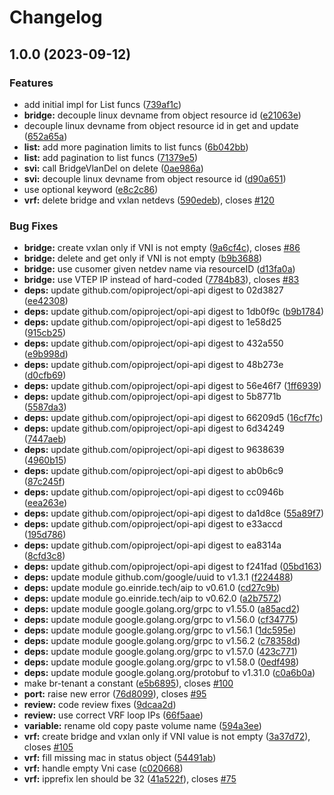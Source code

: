 # Changelog

## 1.0.0 (2023-09-12)


### Features

* add initial impl for List funcs ([739af1c](https://github.com/venkatmahalingam/opi-evpn-bridge/commit/739af1c5f3bf69b24c7e55df2ae03f5e65dbaa2f))
* **bridge:** decouple linux devname from object resource id ([e21063e](https://github.com/venkatmahalingam/opi-evpn-bridge/commit/e21063efd3dc083be308e2aa19ac92bdbb4ebdbe))
* decouple linux devname from object resource id in get and update ([652a65a](https://github.com/venkatmahalingam/opi-evpn-bridge/commit/652a65a5d225890438386553b64db6d1b41a0cfc))
* **list:** add more pagination limits to list funcs ([6b042bb](https://github.com/venkatmahalingam/opi-evpn-bridge/commit/6b042bbec349a7ff4b7aecb8d4666c20746cc815))
* **list:** add pagination to list funcs ([71379e5](https://github.com/venkatmahalingam/opi-evpn-bridge/commit/71379e557df1718d439a8677fedbdd7373c54a50))
* **svi:** call BridgeVlanDel on delete ([0ae986a](https://github.com/venkatmahalingam/opi-evpn-bridge/commit/0ae986a187abe98c9e17b97ddd5b16e00396192f))
* **svi:** decouple linux devname from object resource id ([d90a651](https://github.com/venkatmahalingam/opi-evpn-bridge/commit/d90a6514c4a8385c179ff4fd8ba8d07fa8633adb))
* use optional keyword ([e8c2c86](https://github.com/venkatmahalingam/opi-evpn-bridge/commit/e8c2c86890ce67ab7d1cc7568d977250a79b3a9b))
* **vrf:** delete bridge and vxlan netdevs ([590edeb](https://github.com/venkatmahalingam/opi-evpn-bridge/commit/590edebd91d0269cd9c72579ea96f08306d43e25)), closes [#120](https://github.com/venkatmahalingam/opi-evpn-bridge/issues/120)


### Bug Fixes

* **bridge:** create vxlan only if VNI is not empty ([9a6cf4c](https://github.com/venkatmahalingam/opi-evpn-bridge/commit/9a6cf4ca5499705f16cae6f10511a73922ef319e)), closes [#86](https://github.com/venkatmahalingam/opi-evpn-bridge/issues/86)
* **bridge:** delete and get only if VNI is not empty ([b9b3688](https://github.com/venkatmahalingam/opi-evpn-bridge/commit/b9b3688287815b4230ec93974b6962b3a644d85c))
* **bridge:** use cusomer given netdev name via resourceID ([d13fa0a](https://github.com/venkatmahalingam/opi-evpn-bridge/commit/d13fa0a034cb02457296f038170a54740b67963c))
* **bridge:** use VTEP IP instead of hard-coded ([7784b83](https://github.com/venkatmahalingam/opi-evpn-bridge/commit/7784b833f8ac42d24731dd6fd23527a532f6129f)), closes [#83](https://github.com/venkatmahalingam/opi-evpn-bridge/issues/83)
* **deps:** update github.com/opiproject/opi-api digest to 02d3827 ([ee42308](https://github.com/venkatmahalingam/opi-evpn-bridge/commit/ee423087586924293e376f92ec096ee4ac2d7bd8))
* **deps:** update github.com/opiproject/opi-api digest to 1db0f9c ([b9b1784](https://github.com/venkatmahalingam/opi-evpn-bridge/commit/b9b17842b9e91ddc210d8f546c4817ca90bd7dba))
* **deps:** update github.com/opiproject/opi-api digest to 1e58d25 ([915cb25](https://github.com/venkatmahalingam/opi-evpn-bridge/commit/915cb25cf04da2bc9333d78529437005a16efcc3))
* **deps:** update github.com/opiproject/opi-api digest to 432a550 ([e9b998d](https://github.com/venkatmahalingam/opi-evpn-bridge/commit/e9b998dc67260f3d1d8b3543390b6c61c9ce81ab))
* **deps:** update github.com/opiproject/opi-api digest to 48b273e ([d0cfb69](https://github.com/venkatmahalingam/opi-evpn-bridge/commit/d0cfb69524337cd7db45d47551d4f0494e817388))
* **deps:** update github.com/opiproject/opi-api digest to 56e46f7 ([1ff6939](https://github.com/venkatmahalingam/opi-evpn-bridge/commit/1ff6939c68fd27cbe698bf07519d464161e2a298))
* **deps:** update github.com/opiproject/opi-api digest to 5b8771b ([5587da3](https://github.com/venkatmahalingam/opi-evpn-bridge/commit/5587da333d9fee88643fc3a758b215523f3b9e80))
* **deps:** update github.com/opiproject/opi-api digest to 66209d5 ([16cf7fc](https://github.com/venkatmahalingam/opi-evpn-bridge/commit/16cf7fc37df1683d4af4c3648ec02982becbd819))
* **deps:** update github.com/opiproject/opi-api digest to 6d34249 ([7447aeb](https://github.com/venkatmahalingam/opi-evpn-bridge/commit/7447aebdf5bf104f17ad747e8cd03f4230eeaf8d))
* **deps:** update github.com/opiproject/opi-api digest to 9638639 ([4960b15](https://github.com/venkatmahalingam/opi-evpn-bridge/commit/4960b15df93e2bc6f2ff83dcd215074cb438b20e))
* **deps:** update github.com/opiproject/opi-api digest to ab0b6c9 ([87c245f](https://github.com/venkatmahalingam/opi-evpn-bridge/commit/87c245f775b0ae9237867f088590bc7729b7437a))
* **deps:** update github.com/opiproject/opi-api digest to cc0946b ([eea263e](https://github.com/venkatmahalingam/opi-evpn-bridge/commit/eea263e955feaa453d2b6570aab90ccf35e064e0))
* **deps:** update github.com/opiproject/opi-api digest to da1d8ce ([55a89f7](https://github.com/venkatmahalingam/opi-evpn-bridge/commit/55a89f7daa99b437be4db9b91f4f041c7be96fa2))
* **deps:** update github.com/opiproject/opi-api digest to e33accd ([195d786](https://github.com/venkatmahalingam/opi-evpn-bridge/commit/195d786a147c86323ec82249345745f110ba7111))
* **deps:** update github.com/opiproject/opi-api digest to ea8314a ([8cfd3c8](https://github.com/venkatmahalingam/opi-evpn-bridge/commit/8cfd3c800e40d9c78961a6edb9133646da25f3c4))
* **deps:** update github.com/opiproject/opi-api digest to f241fad ([05bd163](https://github.com/venkatmahalingam/opi-evpn-bridge/commit/05bd1639f34276540b387de8dbfa2f6befb86b4a))
* **deps:** update module github.com/google/uuid to v1.3.1 ([f224488](https://github.com/venkatmahalingam/opi-evpn-bridge/commit/f224488e546e0398b020ecd0457416cd61c37611))
* **deps:** update module go.einride.tech/aip to v0.61.0 ([cd27c9b](https://github.com/venkatmahalingam/opi-evpn-bridge/commit/cd27c9bbd2dcda23db248ffdeecc7259bdd287cf))
* **deps:** update module go.einride.tech/aip to v0.62.0 ([a2b7572](https://github.com/venkatmahalingam/opi-evpn-bridge/commit/a2b757276f63fb500cfeaf3097c49fd86cad0479))
* **deps:** update module google.golang.org/grpc to v1.55.0 ([a85acd2](https://github.com/venkatmahalingam/opi-evpn-bridge/commit/a85acd2432867189112f72e24e1b7e1299a23d61))
* **deps:** update module google.golang.org/grpc to v1.56.0 ([cf34775](https://github.com/venkatmahalingam/opi-evpn-bridge/commit/cf34775e6680403273b52c96c97af108445eba6d))
* **deps:** update module google.golang.org/grpc to v1.56.1 ([1dc595e](https://github.com/venkatmahalingam/opi-evpn-bridge/commit/1dc595e9f57d340445a626a97d3f2584a6ee9f1d))
* **deps:** update module google.golang.org/grpc to v1.56.2 ([c78358d](https://github.com/venkatmahalingam/opi-evpn-bridge/commit/c78358d21741c01c22d4ca44c754fc1b1d3d3298))
* **deps:** update module google.golang.org/grpc to v1.57.0 ([423c771](https://github.com/venkatmahalingam/opi-evpn-bridge/commit/423c77101edf40b07bf24725f6ad33a304e76b46))
* **deps:** update module google.golang.org/grpc to v1.58.0 ([0edf498](https://github.com/venkatmahalingam/opi-evpn-bridge/commit/0edf498af715528d8aee4025efd5a91d928d4101))
* **deps:** update module google.golang.org/protobuf to v1.31.0 ([c0a6b0a](https://github.com/venkatmahalingam/opi-evpn-bridge/commit/c0a6b0ab3f6d17bc7f8f597267769c97cc11058b))
* make br-tenant a constant ([e5b6895](https://github.com/venkatmahalingam/opi-evpn-bridge/commit/e5b68953bd4642dd5d88187d5fe614333d8acf78)), closes [#100](https://github.com/venkatmahalingam/opi-evpn-bridge/issues/100)
* **port:** raise new error ([76d8099](https://github.com/venkatmahalingam/opi-evpn-bridge/commit/76d809924577ef916e9b8ffe0dd11ae8cfb3da4b)), closes [#95](https://github.com/venkatmahalingam/opi-evpn-bridge/issues/95)
* **review:** code review fixes ([9dcaa2d](https://github.com/venkatmahalingam/opi-evpn-bridge/commit/9dcaa2dea4c8be131e16630cf95789c7dd637b56))
* **review:** use correct VRF loop IPs ([66f5aae](https://github.com/venkatmahalingam/opi-evpn-bridge/commit/66f5aae53bac569ad4026eff8ca2e77b22957bf0))
* **variable:** rename old copy paste volume name ([594a3ee](https://github.com/venkatmahalingam/opi-evpn-bridge/commit/594a3eed9178728c365c289c20c63e2f55aee055))
* **vrf:** create bridge and vxlan only if VNI value is not empty ([3a37d72](https://github.com/venkatmahalingam/opi-evpn-bridge/commit/3a37d726ac4f48026712a5d1533ab00f91d74d0e)), closes [#105](https://github.com/venkatmahalingam/opi-evpn-bridge/issues/105)
* **vrf:** fill missing mac in status object ([54491ab](https://github.com/venkatmahalingam/opi-evpn-bridge/commit/54491ab9236aa2b28406ab1e7adc8bf97f25b8bf))
* **vrf:** handle empty Vni case ([c020668](https://github.com/venkatmahalingam/opi-evpn-bridge/commit/c0206683d62fecf443cadcde140ba2e757f09880))
* **vrf:** ipprefix len should be 32 ([41a522f](https://github.com/venkatmahalingam/opi-evpn-bridge/commit/41a522fae1ff64eb4b7a6607869295f2408e9a5f)), closes [#75](https://github.com/venkatmahalingam/opi-evpn-bridge/issues/75)
